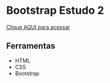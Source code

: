 # Bootstrap Estudo 2

[Clique AQUI para acessar](https://nepht022.github.io/studies/Bootstrap-2/breakpoints.html)

## Ferramentas

- HTML
- CSS
- Bootstrap

